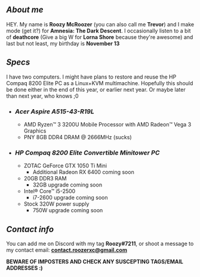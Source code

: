 ## *About me*
HEY. My name is **Roozy McRoozer** (you can also call me **Trevor**) and I make mode (get it?) for **Amnesia: The Dark Descent**. I occasionally listen to a bit of **deathcore** (Give a big W for **Lorna Shore** because they're awesome) and last but not least, my birthday is **November 13**

## *Specs*
I have two computers. I might have plans to restore and reuse the HP Compaq 8200 Elite PC as a Linux+KVM multimachine. Hopefully this should be done either in the end of this year, or earlier next year. Or maybe later than next year, who knows ;0

- ### *Acer Aspire A515-43-R19L*
  - AMD Ryzen™ 3 3200U Mobile Processor with AMD Radeon™ Vega 3 Graphics
  - PNY 8GB DDR4 DRAM @ 2666MHz (sucks)
- ### *HP Compaq 8200 Elite Convertible Minitower PC*
  - ZOTAC GeForce GTX 1050 Ti Mini
    - Additional Radeon RX 6400 coming soon
  - 20GB DDR3 RAM
    - 32GB upgrade coming soon
  - Intel® Core™ i5-2500
    - i7-2600 upgrade coming soon
  - Stock 320W power supply
    - 750W upgrade coming soon

## *Contact info*
You can add me on Discord with my tag **Roozy#7211**, or shoot a message to my contact email: **contact.roozerxc@gmail.com**

**BEWARE OF IMPOSTERS AND CHECK ANY SUSCEPTING TAGS/EMAIL ADDRESSES :)**

<!---
Phantasm42/Phantasm42 is a ✨ special ✨ repository DEEZ NUTS
--->
